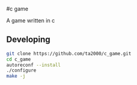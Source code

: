 #c game

A game written in c

Developing
---

```bash
git clone https://github.com/ta2000/c_game.git
cd c_game
autoreconf --install
./configure
make -j
```
